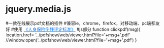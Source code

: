# jquery.media.js
#一款在线展示pdf文档的插件
#兼容ie，chrome，firefox，对移动端、pc端都友好
#使用
<a style="color: #007AFF;" href="javascript:;" onclick="clickpdf('judgement')">《人身保险伤残评定标准》</a>
#js部分
function clickpdf(msg){
  location.href= '../pdfshow/web/viewer.html?file='+msg+'.pdf'
//window.open('../pdfshow/web/viewer.html?file='+msg+'.pdf')
}
